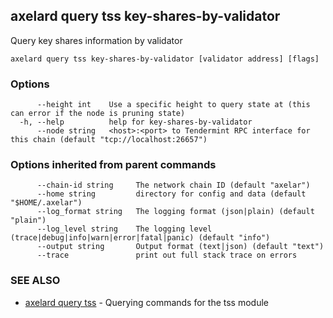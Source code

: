 ## axelard query tss key-shares-by-validator

Query key shares information by validator

```
axelard query tss key-shares-by-validator [validator address] [flags]
```

### Options

```
      --height int    Use a specific height to query state at (this can error if the node is pruning state)
  -h, --help          help for key-shares-by-validator
      --node string   <host>:<port> to Tendermint RPC interface for this chain (default "tcp://localhost:26657")
```

### Options inherited from parent commands

```
      --chain-id string     The network chain ID (default "axelar")
      --home string         directory for config and data (default "$HOME/.axelar")
      --log_format string   The logging format (json|plain) (default "plain")
      --log_level string    The logging level (trace|debug|info|warn|error|fatal|panic) (default "info")
      --output string       Output format (text|json) (default "text")
      --trace               print out full stack trace on errors
```

### SEE ALSO

- [axelard query tss](axelard_query_tss.md)	 - Querying commands for the tss module
